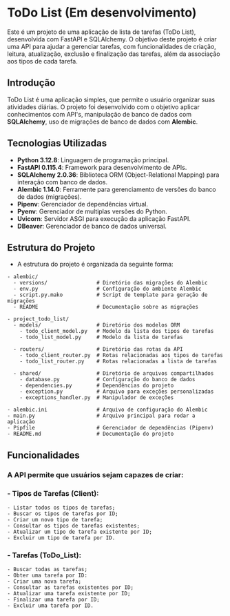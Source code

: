 # ToDo List (Em desenvolvimento)
Este é um projeto de uma aplicação de lista de tarefas (ToDo List), desenvolvida com FastAPI e SQLAlchemy. 
O objetivo deste projeto é criar uma API para ajudar a gerenciar tarefas, com funcionalidades de criação, leitura, atualização, exclusão e finalização das tarefas,
além da associação aos tipos de cada tarefa.

## Introdução
ToDo List é uma aplicação simples, que permite o usuário organizar suas atividades diárias. O projeto foi desenvolvido com o objetivo aplicar conhecimentos com API's, manipulação de banco de dados com **SQLAlchemy**, uso de migrações de banco de dados com **Alembic**.

## Tecnologias Utilizadas
- **Python 3.12.8**: Linguagem de programação principal.
- **FastAPI 0.115.4**: Framework para desenvolvimento de APIs.
- **SQLAlchemy 2.0.36**: Biblioteca ORM (Object-Relational Mapping) para interação com banco de dados.
- **Alembic 1.14.0**: Ferramente para gerenciamento de versões do banco de dados (migrações).
- **Pipenv**: Gerenciador de dependências virtual.
- **Pyenv**: Gerenciador de multiplas versões do Python.
- **Uvicorn**: Servidor ASGI para execução da aplicação FastAPI.
- **DBeaver**: Gerenciador de banco de dados universal.

## Estrutura do Projeto
- A estrutura do projeto é organizada da seguinte forma:
```plaintext
- alembic/
  - versions/                # Diretório das migrações do Alembic
  - env.py                   # Configuração do ambiente Alembic
  - script.py.mako           # Script de template para geração de migrações
  - README                   # Documentação sobre as migrações

- project_todo_list/
  - models/                  # Diretório dos modelos ORM
    - todo_client_model.py   # Modelo da lista dos tipos de tarefas
    - todo_list_model.py     # Modelo da lista de tarefas
  
  - routers/                 # Diretório das rotas da API
    - todo_client_router.py  # Rotas relacionadas aos tipos de tarefas
    - todo_list_router.py    # Rotas relacionadas a lista de tarefas
  
  - shared/                  # Diretório de arquivos compartilhados
    - database.py            # Configuração do banco de dados
    - dependencies.py        # Dependências do projeto
    - exception.py           # Arquivo para exceções personalizadas
    - exceptions_handler.py  # Manipulador de exceções

- alembic.ini                # Arquivo de configuração do Alembic
- main.py                    # Arquivo principal para rodar a aplicação
- Pipfile                    # Gerenciador de dependências (Pipenv)
- README.md                  # Documentação do projeto
```
## Funcionalidades
### A API permite que usuários sejam capazes de criar:
### - Tipos de Tarefas (Client):
    - Listar todos os tipos de tarefas;
    - Buscar os tipos de tarefas por ID;
    - Criar um novo tipo de tarefa;
    - Consultar os tipos de tarefas existentes;
    - Atualizar um tipo de tarefa existente por ID;
    - Excluir um tipo de tarefa por ID.
    
### - Tarefas (ToDo_List):
    - Buscar todas as tarefas;
    - Obter uma tarefa por ID:
    - Criar uma nova tarefa;
    - Consultar as tarefas existentes por ID;
    - Atualizar uma tarefa existente por ID;
    - Finalizar uma tarefa por ID;
    - Excluir uma tarefa por ID.

